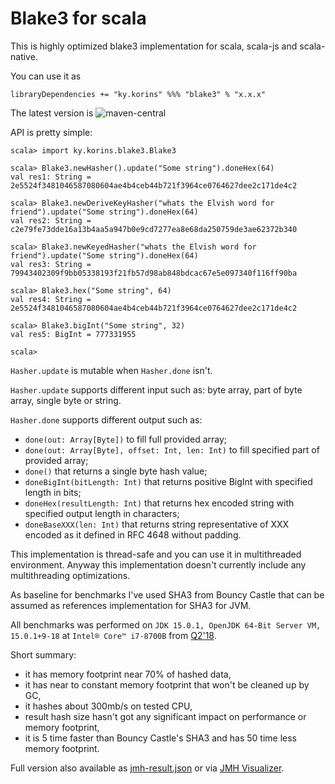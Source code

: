 # Blake3 for scala

This is highly optimized blake3 implementation for scala, scala-js and scala-native.

You can use it as
```
libraryDependencies += "ky.korins" %%% "blake3" % "x.x.x"
```
The latest version is ![maven-central](https://img.shields.io/maven-central/v/ky.korins/blake3_2.13?style=flat-square)

API is pretty simple:
```
scala> import ky.korins.blake3.Blake3

scala> Blake3.newHasher().update("Some string").doneHex(64)
val res1: String = 2e5524f3481046587080604ae4b4ceb44b721f3964ce0764627dee2c171de4c2

scala> Blake3.newDeriveKeyHasher("whats the Elvish word for friend").update("Some string").doneHex(64)
val res2: String = c2e79fe73dde16a13b4aa5a947b0e9cd7277ea8e68da250759de3ae62372b340

scala> Blake3.newKeyedHasher("whats the Elvish word for friend").update("Some string").doneHex(64)
val res3: String = 79943402309f9bb05338193f21fb57d98ab848bdcac67e5e097340f116ff90ba

scala> Blake3.hex("Some string", 64)
val res4: String = 2e5524f3481046587080604ae4b4ceb44b721f3964ce0764627dee2c171de4c2

scala> Blake3.bigInt("Some string", 32)
val res5: BigInt = 777331955

scala> 
```

`Hasher.update` is mutable when `Hasher.done` isn't.

`Hasher.update` supports different input such as: byte array, part of byte array, single byte or string.

`Hasher.done` supports different output such as:
 - `done(out: Array[Byte])` to fill full provided array;
 - `done(out: Array[Byte], offset: Int, len: Int)` to fill specified part of provided array;
 - `done()` that returns a single byte hash value;
 - `doneBigInt(bitLength: Int)` that returns positive BigInt with specified length in bits;
 - `doneHex(resultLength: Int)` that returns hex encoded string with specified output length in characters;
 - `doneBaseXXX(len: Int)` that returns string representative of XXX encoded as it defined in RFC 4648 without padding.
 
This implementation is thread-safe and you can use it in multithreaded environment.
Anyway this implementation doesn't currently include any multithreading optimizations.

As baseline for benchmarks I've used SHA3 from Bouncy Castle that can be assumed as
 references implementation for SHA3 for JVM.

All benchmarks was performed on `JDK 15.0.1, OpenJDK 64-Bit Server VM, 15.0.1+9-18`
at `Intel® Core™ i7-8700B` from [Q2'18](https://ark.intel.com/content/www/us/en/ark/products/134905/intel-core-i7-8700b-processor-12m-cache-up-to-4-60-ghz.html).

Short summary:
 - it has memory footprint near 70% of hashed data,
 - it has near to constant memory footprint that won't be cleaned up by GC,
 - it hashes about 300mb/s on tested CPU,
 - result hash size hasn't got any significant impact on performance or memory footprint,
 - it is 5 time faster than Bouncy Castle's SHA3 and has 50 time less memory footprint.

Full version also available as [jmh-result.json](jmh-result.json)
or via [JMH Visualizer](https://jmh.morethan.io/?source=https://raw.githubusercontent.com/catap/scala-blake3/master/jmh-result.json).
